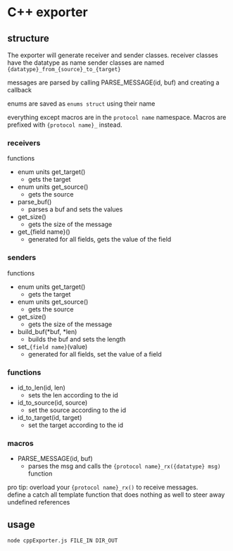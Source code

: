 # C++ exporter
## structure
The exporter will generate receiver and sender classes. 
receiver classes have the datatype as name
sender classes are named ```{datatype}_from_{source}_to_{target}```

messages are parsed by calling PARSE_MESSAGE(id, buf) and creating a callback

enums are saved as ```enums struct``` using their name

everything except macros are in the ```protocol name``` namespace. Macros are prefixed with ```{protocol name}_``` instead.

### receivers
functions
* enum units get_target()
    * gets the target
* enum units get_source()
    * gets the source
* parse_buf()
    * parses a buf and sets the values
* get_size()
    * gets the size of the message
* get_{field name}()
    * generated for all fields, gets the value of the field

### senders
functions
* enum units get_target()
    * gets the target
* enum units get_source()
    * gets the source
* get_size()
    * gets the size of the message
* build_buf(*buf, *len)
    * builds the buf and sets the length
* set_```{field name}```(value)
    * generated for all fields, set the value of a field

### functions
* id_to_len(id, len)
    * sets the len according to the id
* id_to_source(id, source)
    * set the source according to the id
* id_to_target(id, target)
    * set the target according to the id

### macros
* PARSE_MESSAGE(id, buf)
    * parses the msg and calls the ```{protocol name}_rx({datatype} msg)``` function

pro tip: overload your ```{protocol name}_rx()``` to receive messages.\
define a catch all template function that does nothing as well to steer away undefined references
## usage
```node cppExporter.js FILE_IN DIR_OUT```